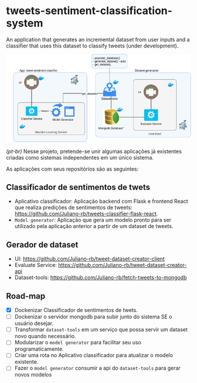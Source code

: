 # tweets-sentiment-classification-system
An application that generates an incremental dataset from user inputs and a classifier that uses this dataset to classify tweets (under development).

![System Architecture](images/architecture-v1.png)

*(pt-br)* Nesse projeto, pretende-se unir algumas aplicações já existentes criadas como sistemas independentes em um único sistema.

As aplicações com seus repositórios são as seguintes:

## Classificador de sentimentos de twets
- Aplicativo classificador: Aplicação backend com Flask e frontend React que realiza predições de sentimentos de tweets: https://github.com/Juliano-rb/tweets-classifier-flask-react.
- ``Model generator``: Aplicação que gera um modelo pronto para ser utilizado pela aplicação anterior a partir de um dataset de tweets.

## Gerador de dataset
- UI: https://github.com/Juliano-rb/tweet-dataset-creator-client
- Evaluate Service: https://github.com/Juliano-rb/tweet-dataset-creator-api
- Dataset-tools: https://github.com/Juliano-rb/fetch-tweets-to-mongodb

## Road-map
- [x] Dockenizar Classificador de sentimentos de twets.
- [ ] Dockenizar o servidor mongodb para subir junto do sistema SE o usuário desejar.
- [ ] Transformar ``dataset-tools`` em um serviço que possa servir um dataset novo quando necessário.
- [ ] Modularizar o ``model generator`` para facilitar seu uso programaticamente.
- [ ] Criar uma rota no Aplicativo classificador para atualizar o modelo existente.
- [ ] Fazer o ``model generator`` consumir a api do ``dataset-tools`` para gerar novos modelos
